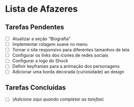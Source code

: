 # Lista de Afazeres

## Tarefas Pendentes
- [ ] Atualizar a seção "Biografia"
- [ ] Implementar rolagem suave no menu
- [ ] Tornar o site responsivo para diferentes tamanhos de tela
- [ ] Configurar os links dos ícones de redes sociais
- [ ] Configurar a logo do Shock
- [ ] Definir keyframes para a animação dos personagens
- [ ] Adicionar uma borda decorada (curiosidade) ao design

## Tarefas Concluídas
- [ ] (*Adicione aqui quando completar as tarefas*)
